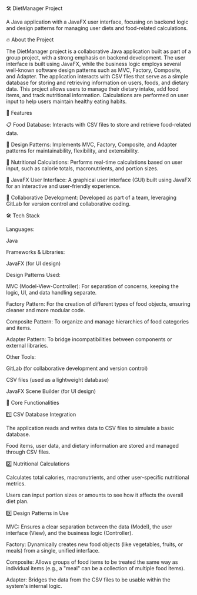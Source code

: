 🛠️ DietManager Project

A Java application with a JavaFX user interface, focusing on backend logic and design patterns for managing user diets and food-related calculations.

🔥 About the Project

The DietManager project is a collaborative Java application built as part of a group project, with a strong emphasis on backend development. The user interface is built using JavaFX, while the business logic employs several well-known software design patterns such as MVC, Factory, Composite, and Adapter. The application interacts with CSV files that serve as a simple database for storing and retrieving information on users, foods, and dietary data.
This project allows users to manage their dietary intake, add food items, and track nutritional information. Calculations are performed on user input to help users maintain healthy eating habits.

🎉 Features

📋 Food Database: Interacts with CSV files to store and retrieve food-related data.

🔄 Design Patterns: Implements MVC, Factory, Composite, and Adapter patterns for maintainability, flexibility, and extensibility.

🧮 Nutritional Calculations: Performs real-time calculations based on user input, such as calorie totals, macronutrients, and portion sizes.

🔧 JavaFX User Interface: A graphical user interface (GUI) built using JavaFX for an interactive and user-friendly experience.

🤝 Collaborative Development: Developed as part of a team, leveraging GitLab for version control and collaborative coding.

🛠️ Tech Stack

Languages:

Java

Frameworks & Libraries:

JavaFX (for UI design)

Design Patterns Used:

MVC (Model-View-Controller): For separation of concerns, keeping the logic, UI, and data handling separate.

Factory Pattern: For the creation of different types of food objects, ensuring cleaner and more modular code.

Composite Pattern: To organize and manage hierarchies of food categories and items.

Adapter Pattern: To bridge incompatibilities between components or external libraries.


Other Tools:

GitLab (for collaborative development and version control)

CSV files (used as a lightweight database)

JavaFX Scene Builder (for UI design)


📡 Core Functionalities

1️⃣ CSV Database Integration

The application reads and writes data to CSV files to simulate a basic database.

Food items, user data, and dietary information are stored and managed through CSV files.

2️⃣ Nutritional Calculations

Calculates total calories, macronutrients, and other user-specific nutritional metrics.

Users can input portion sizes or amounts to see how it affects the overall diet plan.

3️⃣ Design Patterns in Use

MVC: Ensures a clear separation between the data (Model), the user interface (View), and the business logic (Controller).

Factory: Dynamically creates new food objects (like vegetables, fruits, or meals) from a single, unified interface.

Composite: Allows groups of food items to be treated the same way as individual items (e.g., a "meal" can be a collection of multiple food items).

Adapter: Bridges the data from the CSV files to be usable within the system's internal logic.
